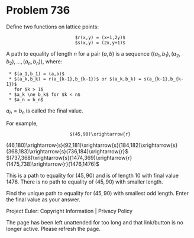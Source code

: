 #   Problem 736

   Define two functions on lattice points:

                              $r(x,y) = (x+1,2y)$
                              $s(x,y) = (2x,y+1)$

   A path to equality of length $n$ for a pair $(a,b)$ is a sequence
   $\Big((a_1,b_1),(a_2,b_2),\ldots,(a_n,b_n)\Big)$, where:

     * $(a_1,b_1) = (a,b)$
     * $(a_k,b_k) = r(a_{k-1},b_{k-1})$ or $(a_k,b_k) = s(a_{k-1},b_{k-1})$
       for $k > 1$
     * $a_k \ne b_k$ for $k < n$
     * $a_n = b_n$

   $a_n = b_n$ is called the final value.

   For example,

                            $(45,90)\xrightarrow{r}
(46,180)\xrightarrow{s}(92,181)\xrightarrow{s}(184,182)\xrightarrow{s}(368,183)\xrightarrow{s}(736,184)\xrightarrow{r}$
$(737,368)\xrightarrow{s}(1474,369)\xrightarrow{r}(1475,738)\xrightarrow{r}(1476,1476)$

   This is a path to equality for $(45,90)$ and is of length 10 with final
   value 1476. There is no path to equality of $(45,90)$ with smaller length.

   Find the unique path to equality for $(45,90)$ with smallest odd length.
   Enter the final value as your answer.

   Project Euler: Copyright Information | Privacy Policy

   The page has been left unattended for too long and that link/button is no
   longer active. Please refresh the page.
